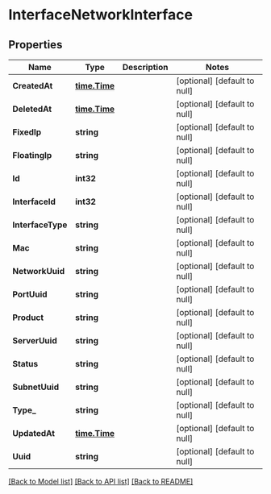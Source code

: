 # InterfaceNetworkInterface

## Properties
Name | Type | Description | Notes
------------ | ------------- | ------------- | -------------
**CreatedAt** | [**time.Time**](time.Time.md) |  | [optional] [default to null]
**DeletedAt** | [**time.Time**](time.Time.md) |  | [optional] [default to null]
**FixedIp** | **string** |  | [optional] [default to null]
**FloatingIp** | **string** |  | [optional] [default to null]
**Id** | **int32** |  | [optional] [default to null]
**InterfaceId** | **int32** |  | [optional] [default to null]
**InterfaceType** | **string** |  | [optional] [default to null]
**Mac** | **string** |  | [optional] [default to null]
**NetworkUuid** | **string** |  | [optional] [default to null]
**PortUuid** | **string** |  | [optional] [default to null]
**Product** | **string** |  | [optional] [default to null]
**ServerUuid** | **string** |  | [optional] [default to null]
**Status** | **string** |  | [optional] [default to null]
**SubnetUuid** | **string** |  | [optional] [default to null]
**Type_** | **string** |  | [optional] [default to null]
**UpdatedAt** | [**time.Time**](time.Time.md) |  | [optional] [default to null]
**Uuid** | **string** |  | [optional] [default to null]

[[Back to Model list]](../README.md#documentation-for-models) [[Back to API list]](../README.md#documentation-for-api-endpoints) [[Back to README]](../README.md)



